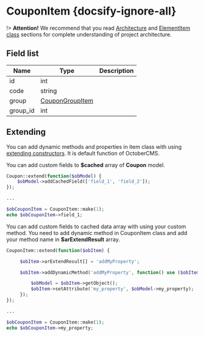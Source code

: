 # CouponItem {docsify-ignore-all}

!> **Attention!**  We recommend that you read [Architecture](home.md#architecture) and [ElementItem class](item-class/item-class.md) sections for complete understanding of  project architecture.

## Field list

|  Name | Type | Description |
|-------|------|--------|
|id|int|
|code|string|
|group|[CouponGroupItem](coupon-group/item/item.md)|
|group_id|int|

## Extending

You can add dynamic methods and properties in item class with using [extending constructors](http://octobercms.com/docs/services/behaviors#constructor-extension).
It is default function of OctoberCMS.

You can add custom fields to **$cached** array of **Coupon** model.
```php
Coupon::extend(function($obModel) {
    $obModel->addCachedField(['field_1', 'field_2']);
});

...

$obCouponItem = CouponItem::make(1);
echo $obCouponItem->field_1;
```

You can add custom fields to cached data array with using your custom method.
You need to add dynamic method in CouponItem class and add your method name in **$arExtendResult** array.
```php
CouponItem::extend(function($obItem) {

     $obItem->arExtendResult[] = 'addMyProperty';

     $obItem->addDynamicMethod('addMyProperty', function() use ($obItem) {

         $obModel = $obItem->getObject();
         $obItem->setAttribute('my_property', $obModel->my_property);
     });
});

...

$obCouponItem = CouponItem::make(1);
echo $obCouponItem->my_property;
```
